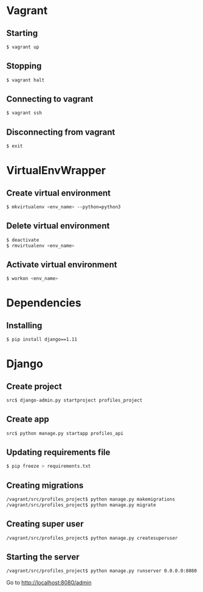# Vagrant

## Starting

```bash
$ vagrant up
```

## Stopping

```bash
$ vagrant halt
```

## Connecting to vagrant

```bash
$ vagrant ssh
```

## Disconnecting from vagrant

```bash
$ exit
```

# VirtualEnvWrapper

## Create virtual environment

```bash
$ mkvirtualenv <env_name> --python=python3
```

## Delete virtual environment

```bash
$ deactivate
$ rmvirtualenv <env_name>
```

## Activate virtual environment

```bash
$ workon <env_name>
```

# Dependencies

## Installing

```bash
$ pip install django==1.11
```

# Django

## Create project

```bash
src$ django-admin.py startproject profiles_project
```

## Create app

```bash
src$ python manage.py startapp profiles_api
```

## Updating requirements file

```bash
$ pip freeze > requirements.txt
```

## Creating migrations

```bash
/vagrant/src/profiles_project$ python manage.py makemigrations
/vagrant/src/profiles_project$ python manage.py migrate
```

## Creating super user

```bash
/vagrant/src/profiles_project$ python manage.py createsuperuser
```

## Starting the server

```bash
/vagrant/src/profiles_project$ python manage.py runserver 0.0.0.0:8080
```

Go to [http://localhost:8080/admin](http://localhost:8080/admin)

